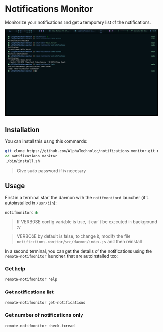 # Notifications Monitor

Monitorize your notifications and get a temporary list of the notifications.

![demonstration](./misc/demonstration.png)

## Installation

You can install this using this commands:

```sh
git clone https://github.com/AlphaTechnolog/notifications-monitor.git notifications-monitor
cd notifications-monitor
./bin/install.sh
```

> Give sudo password if is necesary

## Usage

First in a terminal start the daemon with the `notifmonitord` launcher (it's autoinstalled in `/usr/bin`):

```sh
notifmonitord &
```

> If VERBOSE config variable is true, it can't be executed in background :v

> VERBOSE by default is false, to change it, modify the file `notifications-monitor/src/daemon/index.js` and then reinstall

In a second terminal, you can get the details of the notifications using the `remote-notifmonitor` launcher, that are autoinstalled too:

### Get help

```sh
remote-notifmonitor help
```

### Get notifications list

```sh
remote-notifmonitor get-notifications
```

### Get number of notifications only

```sh
remote-notifmonitor check-toread
```